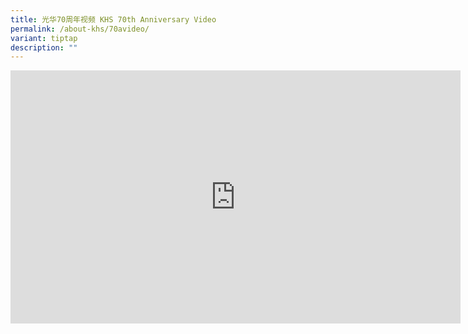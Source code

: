 ```yaml
---
title: 光华70周年视频 KHS 70th Anniversary Video
permalink: /about-khs/70avideo/
variant: tiptap
description: ""
---
```

<div class="iframe-wrapper"><iframe height="405" width="720" allowfullscreen="true" frameborder="0" src="https://www.youtube.com/embed/3ToyYF-Yt30?si=7aq3N-P7UVNVSWKH"></iframe></div><p></p>